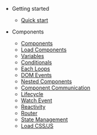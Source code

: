 - Getting started

  - [Quick start](docs/quickstart.md)

- Components

  - [Components](docs/component.md)
  - [Load Components](docs/loadcomponent.md)
  - [Variables](docs/variables.md)
  - [Conditionals](cdocs/onditionals.md)
  - [Each Loops](docs/oops.md)
  - [DOM Events](docs/dom-events.md)
  - [Nested Components](docs/nested-components.md)
  - [Component Communication](docs/component-communication.md)
  - [Lifecycle](docs/lifecycle.md)
  - [Watch Event](docs/watch.md)
  - [Reactivity](docs/reactivity.md)
  - [Router](docs/router.md)
  - [State Management](docs/state.md)
  - [Load CSS/JS](docs/loadCSSJS.md)
